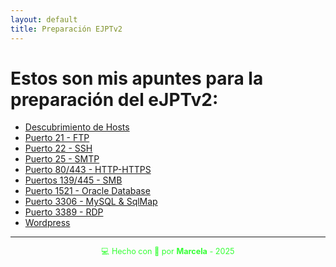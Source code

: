 ```yaml
---
layout: default
title: Preparación EJPTv2
---
```


# Estos son mis apuntes para la preparación del eJPTv2:

- [Descubrimiento de Hosts](descubrimiento_de_hosts)
- [Puerto 21 - FTP](puerto_21)
- [Puerto 22 - SSH](puerto_22)
- [Puerto 25 - SMTP](puerto_25)
- [Puerto 80/443 - HTTP-HTTPS](puerto_80_443)
- [Puertos 139/445 - SMB](puerto_139_445)
- [Puerto 1521 - Oracle Database](puerto_1521)
- [Puerto 3306 - MySQL & SqlMap](puerto_3306)
- [Puerto 3389 - RDP](puerto_3389)
- [Wordpress](wordpress)


---

<div style="text-align:center; font-size: 0.9em; margint-top: 40px; color: #33ff33;">
    💻 Hecho con 💚 por <strong>Marcela</strong> - 2025
</div>
